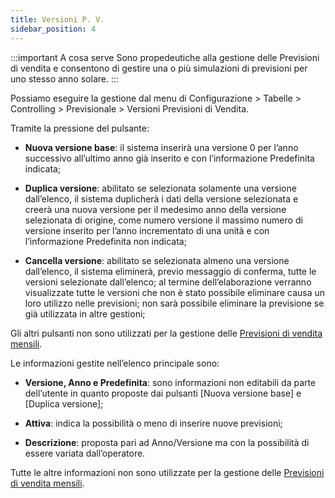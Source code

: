 ```yaml
---
title: Versioni P. V.
sidebar_position: 4
---
```


:::important A cosa serve
Sono propedeutiche alla gestione delle Previsioni di vendita e consentono di gestire una o più simulazioni di previsioni per uno stesso anno solare.
:::

Possiamo eseguire la gestione dal menu di Configurazione > Tabelle > Controlling > Previsionale > Versioni Previsioni di Vendita. 

Tramite la pressione del pulsante:

- **Nuova versione base**: il sistema inserirà una versione 0 per l’anno successivo all’ultimo anno già inserito e con l’informazione Predefinita indicata;

- **Duplica versione**: abilitato se selezionata solamente una versione dall’elenco, il sistema duplicherà i dati della versione selezionata e creerà una nuova versione per il medesimo anno della versione selezionata di origine, come numero versione il massimo numero di versione inserito per l’anno incrementato di una unità e con l’informazione Predefinita non indicata;

- **Cancella versione**: abilitato se selezionata almeno una versione dall’elenco, il sistema eliminerà, previo messaggio di conferma, tutte le versioni selezionate dall’elenco; al termine dell’elaborazione verranno visualizzate tutte le versioni che non è stato possibile eliminare causa un loro utilizzo nelle previsioni; non sarà possibile eliminare la previsione se già utilizzata in altre gestioni;

Gli altri pulsanti non sono utilizzati per la gestione delle [Previsioni di vendita mensili](/docs/controlling/sales-forecast/monthly-sales-forecust).

Le informazioni gestite nell’elenco principale sono:

- **Versione, Anno e Predefinita**: sono informazioni non editabili da parte dell’utente in quanto proposte dai pulsanti [Nuova versione base] e [Duplica versione];

- **Attiva**: indica la possibilità o meno di inserire nuove previsioni;

- **Descrizione**: proposta pari ad Anno/Versione ma con la possibilità di essere variata dall’operatore.

Tutte le altre informazioni non sono utilizzate per la gestione delle [Previsioni di vendita mensili](/docs/controlling/sales-forecast/monthly-sales-forecust).
